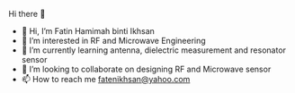 Hi there 👋



- 👋 Hi, I’m Fatin Hamimah binti Ikhsan
- 👀 I’m interested in RF and Microwave Engineering
- 🌱 I’m currently learning antenna, dielectric measurement and resonator sensor
- 💞️ I’m looking to collaborate on designing RF and Microwave sensor
- 📫 How to reach me fatenikhsan@yahoo.com

<!---
fatenikhsan/fatenikhsan is a ✨ special ✨ repository because its `README.md` (this file) appears on your GitHub profile.
You can click the Preview link to take a look at your changes.
--->


